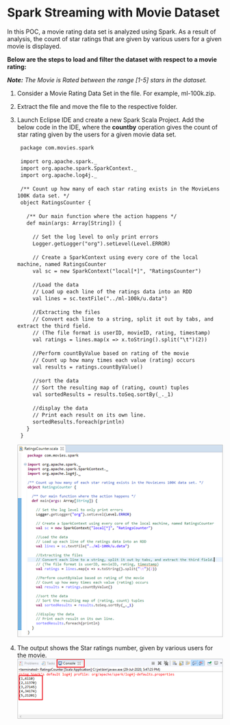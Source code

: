 # Spark Streaming with Movie Dataset


In this POC, a movie rating data set is analyzed using Spark. As a result of analysis, the count of star ratings that are given by various users for a given movie is displayed.

**Below are the steps to load and filter the dataset with respect to a movie rating:**     

   **_Note:_**  *The Movie is Rated between the range [1-5] stars in the dataset.*
   
  1. Consider a Movie Rating Data Set in the file. For example, ml-100k.zip.

  2. Extract the file and move the file to the respective folder.

  3. Launch Eclipse IDE and create a new Spark Scala Project. Add the below code in the IDE, where the **countby** operation gives the count of star rating given by the users for a given movie data set.
  
  
          package com.movies.spark

          import org.apache.spark._
          import org.apache.spark.SparkContext._
          import org.apache.log4j._

          /** Count up how many of each star rating exists in the MovieLens 100K data set. */
          object RatingsCounter {

            /** Our main function where the action happens */
            def main(args: Array[String]) {

              // Set the log level to only print errors
              Logger.getLogger("org").setLevel(Level.ERROR)

              // Create a SparkContext using every core of the local machine, named RatingsCounter
              val sc = new SparkContext("local[*]", "RatingsCounter")

              //Load the data
              // Load up each line of the ratings data into an RDD
              val lines = sc.textFile("../ml-100k/u.data")

              //Extracting the files
              // Convert each line to a string, split it out by tabs, and extract the third field.
              // (The file format is userID, movieID, rating, timestamp)
              val ratings = lines.map(x => x.toString().split("\t")(2))

              //Perform countByValue based on rating of the movie
              // Count up how many times each value (rating) occurs
              val results = ratings.countByValue()

              //sort the data
              // Sort the resulting map of (rating, count) tuples
              val sortedResults = results.toSeq.sortBy(_._1)

              //display the data
              // Print each result on its own line.
              sortedResults.foreach(println)
            }
          }

  
  
      ![Alt text](https://github.com/Protontech-1803/DataScience/blob/master/SparkStreaming/RatingsCounter.png)
   
  4.	The output shows the Star ratings number, given by various users for the movie.
     ![Alt text](https://github.com/Protontech-1803/DataScience/blob/master/SparkStreaming/OutPut.png)
